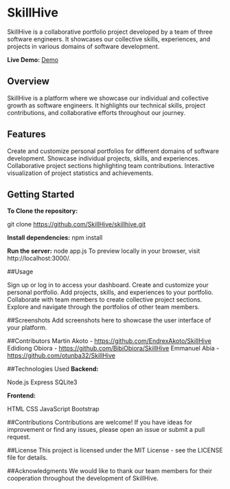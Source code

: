 # SkillHive

SkillHive is a collaborative portfolio project developed by a team of three software engineers. It showcases our collective skills, experiences, and projects in various domains of software development.

**Live Demo:** [Demo](Demo)

## Overview

SkillHive is a platform where we showcase our individual and collective growth as software engineers. It highlights our technical skills, project contributions, and collaborative efforts throughout our journey.

## Features

Create and customize personal portfolios for different domains of software development.
Showcase individual projects, skills, and experiences.
Collaborative project sections highlighting team contributions.
Interactive visualization of project statistics and achievements.

## Getting Started

**To Clone the repository:**

git clone https://github.com/SkillHive/skillhive.git

**Install dependencies:**
npm install

**Run the server:**
node app.js
To preview locally in your browser, visit http://localhost:3000/.

##Usage

Sign up or log in to access your dashboard.
Create and customize your personal portfolio.
Add projects, skills, and experiences to your portfolio.
Collaborate with team members to create collective project sections.
Explore and navigate through the portfolios of other team members.

##Screenshots
Add screenshots here to showcase the user interface of your platform.

##Contributors
Martin Akoto - https://github.com/EndrexAkoto/SkillHive
Edidiong Obiora - https://github.com/BibiObiora/SkillHive
Emmanuel Abia - https://github.com/otunba32/SkillHive

##Technologies Used
**Backend:**

Node.js
Express
SQLite3

**Frontend:**

HTML
CSS
JavaScript
Bootstrap

##Contributions
Contributions are welcome! If you have ideas for improvement or find any issues, please open an issue or submit a pull request.

##License
This project is licensed under the MIT License - see the LICENSE file for details.

##Acknowledgments
We would like to thank our team members for their cooperation throughout the development of SkillHive.

```

```

